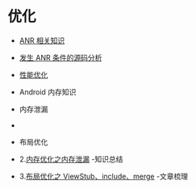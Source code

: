 # 优化

- [ANR 相关知识](https://github.com/ZhangMiao147/android_learning_notes/blob/master/Android/optimize/ANR%E7%9B%B8%E5%85%B3%E7%9F%A5%E8%AF%86.md)
- [发生 ANR 条件的源码分析](https://github.com/ZhangMiao147/android_learning_notes/blob/master/Android/optimize/%E5%8F%91%E7%94%9F%20ANR%20%E6%9D%A1%E4%BB%B6%E7%9A%84%E6%BA%90%E7%A0%81%E5%88%86%E6%9E%90.md)
- [性能优化](https://github.com/ZhangMiao147/android_learning_notes/blob/master/Android/optimize/%E6%80%A7%E8%83%BD%E4%BC%98%E5%8C%96.md)
- Android 内存知识
- 内存泄漏
- 

- 布局优化



- 2.[内存优化之内存泄漏](https://github.com/ZhangMiao147/android_learning_notes/blob/master/Android/optimize/%E5%86%85%E5%AD%98%E4%BC%98%E5%8C%96%E4%B9%8B%E5%86%85%E5%AD%98%E6%B3%84%E6%BC%8F.md)     -知识总结
- 3.[布局优化之 ViewStub、include、merge](https://github.com/ZhangMiao147/android_learning_notes/blob/master/Android/optimize/%E5%B8%83%E5%B1%80%E4%BC%98%E5%8C%96%E4%B9%8BViewStub_include_merge.md)  -文章梳理

